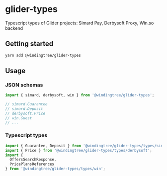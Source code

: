 # glider-types

Typescript types of Glider projects: Simard Pay, Derbysoft Proxy, Win.so backend

## Getting started

```bash
yarn add @windingtree/glider-types
```

## Usage

### JSON schemas

```typescript
import { simard, derbysoft, win } from '@windingtree/glider-types';

// simard.Guarantee
// simard.Deposit
// derbysoft.Price
// win.Guest
// ...
```

### Typescript types

```typescript
import { Guarantee, Deposit } from '@windingtree/glider-types/types/simard';
import { Price } from '@windingtree/glider-types/types/derbysoft';
import {
  OffersSearchResponse,
  PricePlansReferences
} from '@windingtree/glider-types/types/win';
```
